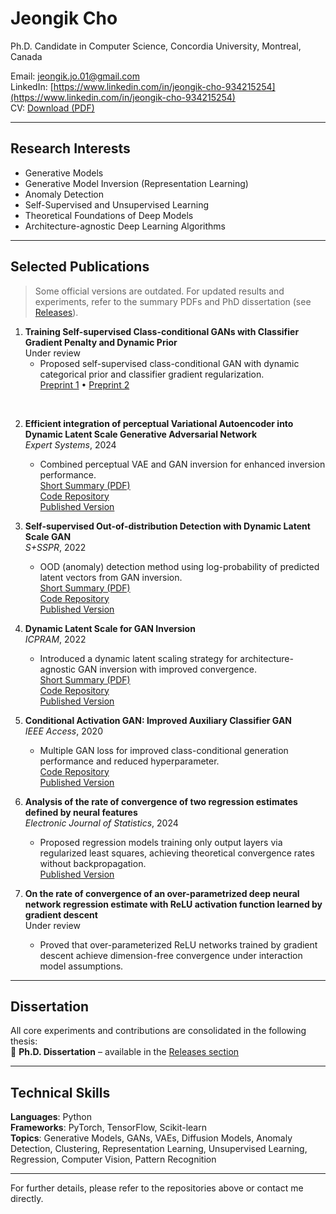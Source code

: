 # Jeongik Cho

Ph.D. Candidate in Computer Science, Concordia University, Montreal, Canada

Email: [jeongik.jo.01@gmail.com](mailto:jeongik.jo.01@gmail.com)  
LinkedIn: [https://www.linkedin.com/in/jeongik-cho-934215254](https://www.linkedin.com/in/jeongik-cho-934215254)  
CV: [Download (PDF)](https://github.com/jeongik-jo/jeongik-jo.github.io/blob/main/Jeongik_Cho_CV.pdf)

---

## Research Interests

- Generative Models
- Generative Model Inversion (Representation Learning)
- Anomaly Detection
- Self-Supervised and Unsupervised Learning
- Theoretical Foundations of Deep Models
- Architecture-agnostic Deep Learning Algorithms

---

## Selected Publications  
> Some official versions are outdated. For updated results and experiments, refer to the summary PDFs and PhD dissertation (see [Releases](https://github.com/jeongik-jo/jeongik-jo.github.io/releases)).

1. **Training Self-supervised Class-conditional GANs with Classifier Gradient Penalty and Dynamic Prior**  
   Under review  
   - Proposed self-supervised class-conditional GAN with dynamic categorical prior and classifier gradient regularization.  
   [Preprint 1](https://vixra.org/abs/2307.0121) • [Preprint 2](https://vixra.org/abs/2409.0063)

<br>

2. **Efficient integration of perceptual Variational Autoencoder into Dynamic Latent Scale Generative Adversarial Network**  
   *Expert Systems*, 2024  
   - Combined perceptual VAE and GAN inversion for enhanced inversion performance.  
   [Short Summary (PDF)](./PVDGAN_short.pdf)  
   [Code Repository](https://github.com/jeongik-jo/PVDGAN)  
   [Published Version](https://onlinelibrary.wiley.com/doi/full/10.1111/exsy.13618)

3. **Self-supervised Out-of-distribution Detection with Dynamic Latent Scale GAN**  
   *S+SSPR*, 2022  
   - OOD (anomaly) detection method using log-probability of predicted latent vectors from GAN inversion.  
   [Short Summary (PDF)](./AnoDLSGAN_short.pdf)  
   [Code Repository](https://github.com/jeongik-jo/AnoDLSGAN)  
   [Published Version](https://link.springer.com/chapter/10.1007/978-3-031-23028-8_12)

4. **Dynamic Latent Scale for GAN Inversion**  
   *ICPRAM*, 2022  
   - Introduced a dynamic latent scaling strategy for architecture-agnostic GAN inversion with improved convergence.  
   [Short Summary (PDF)](./DLSGAN_short.pdf)  
   [Code Repository](https://github.com/jeongik-jo/DLSGAN)  
   [Published Version](https://www.scitepress.org/Link.aspx?doi=10.5220/0010816800003122)

5. **Conditional Activation GAN: Improved Auxiliary Classifier GAN**  
   *IEEE Access*, 2020  
   - Multiple GAN loss for improved class-conditional generation performance and reduced hyperparameter.  
   [Code Repository](https://github.com/jeongik-jo/CAGAN)  
   [Published Version](https://ieeexplore.ieee.org/abstract/document/9274378)

6. **Analysis of the rate of convergence of two regression estimates defined by neural features**  
   *Electronic Journal of Statistics*, 2024  
   - Proposed regression models training only output layers via regularized least squares, achieving theoretical convergence rates without backpropagation.  
   [Published Version](https://projecteuclid.org/journals/electronic-journal-of-statistics/volume-18/issue-1/Analysis-of-the-rate-of-convergence-of-two-regression-estimates/10.1214/23-EJS2207.full)

7. **On the rate of convergence of an over-parametrized deep neural network regression estimate with ReLU activation function learned by gradient descent**  
   Under review  
   - Proved that over-parameterized ReLU networks trained by gradient descent achieve dimension-free convergence under interaction model assumptions.
---

## Dissertation

All core experiments and contributions are consolidated in the following thesis:  
📄 **Ph.D. Dissertation** – available in the [Releases section](https://github.com/jeongik-jo/jeongik-jo.github.io/releases)

---

## Technical Skills

**Languages**: Python  
**Frameworks**: PyTorch, TensorFlow, Scikit-learn  
**Topics**: Generative Models, GANs, VAEs, Diffusion Models, Anomaly Detection, Clustering, Representation Learning, Unsupervised Learning, Regression, Computer Vision, Pattern Recognition

---

For further details, please refer to the repositories above or contact me directly.

